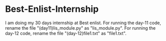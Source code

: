 # Best-Enlist-Internship

I am doing my 30 days internship at Best enlist.
For running the day-11 code, rename the file "(day11)lis_module.py" as "lis_module.py".
For running the day-12 code, rename the file "(day-12)file1.txt" as "file1.txt".
